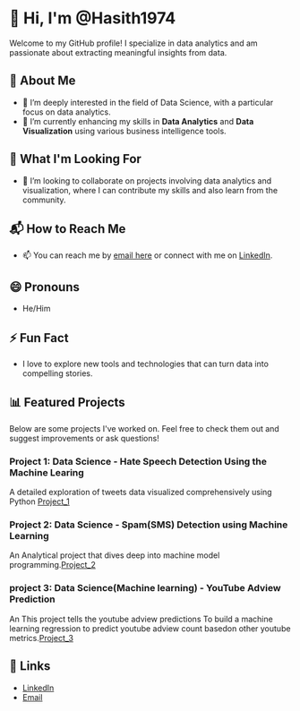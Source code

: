 # 👋 Hi, I'm @Hasith1974
Welcome to my GitHub profile! I specialize in data analytics and am passionate about extracting meaningful insights from data.
## 🌟 About Me
- 👀 I’m deeply interested in the field of Data Science, with a particular focus on data analytics.
- 🌱 I’m currently enhancing my skills in **Data Analytics** and **Data Visualization** using various business intelligence tools.
## 🚀 What I'm Looking For
- 💞️ I’m looking to collaborate on projects involving data analytics and visualization, where I can contribute my skills and also learn from the community.
## 📬 How to Reach Me
- 📫 You can reach me by [email here](hasithdarla@gmail.com) or connect with me on [LinkedIn](www.linkedin.com/in/hasith-mani-charan-darla).
## 😄 Pronouns
- He/Him
## ⚡ Fun Fact
- I love to explore new tools and technologies that can turn data into compelling stories.
## 📊 Featured Projects
Below are some projects I've worked on. Feel free to check them out and suggest improvements or ask questions!

### Project 1: Data Science - Hate Speech Detection Using the Machine Learing 
A detailed exploration of tweets data visualized comprehensively using Python [Project_1](https://github.com/Hasith1974/Hate-Speech-Detection.git)

### Project 2: Data Science - Spam(SMS) Detection using Machine Learning
An Analytical project that dives deep into machine model programming.[Project_2](https://github.com/Hasith1974/Myprofile-Overview/Spam-detection.git)

### project 3: Data Science(Machine learning) - YouTube Adview Prediction 
An This project tells the youtube adview predictions To build a machine learning regression to predict youtube adview count basedon other youtube metrics.[Project_3](https://github.com/Hasith1974/YouTubeAdview_Prediction.git)

## 🔗 Links
- [LinkedIn](www.linkedin.com/in/hasith-mani-charan-darla)
- [Email](hasithdarla@gmail.com)

<!---
This is a ✨ special ✨ repository because its `README.md` (this file) appears on your GitHub profile.
You can click the Preview link to take a look at your changes.
--->
